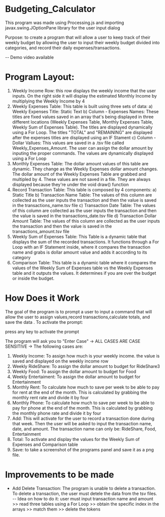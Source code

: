 # Budgeting_Calculator

This program was made using Processing.js and importing javax.swing.JOptionPane library for the user input dialog

Purpose: to create a program that will allow a user to keep track of their weekly budget by allowing the user to input their weekly budget divided into categories, and record their daily expenses/transactions.

-- Demo video available
         

# Program Layout: 
1) Weekly Income Row: this row displays the weekly income that the user inputs. On the right side it will display the estimated Monthly Income by multiplying the Weekly Income by    4
2) Weekly Expenses Table: This table is built using three sets of data: 
  a) Weekly Expenses Title: Static Text
  b) Column - Expenses Names: These titles are fixed values saved in an array that's being displayed in three different locations (Weekly Expenses Table, Monthly Expenses Table,     Weekly Sum of Expenses Table). The titles are displayed dynamically using a For Loop. The titles "TOTAL" and "REMAINING" are displayed after the expenses titles are displayed      using an IF Stament
  c) Column - Dollar Vallues: This values are saved in a .tsv file called Weekly_Expenses_Amount. The user can assign the dollar amount by inputing the proper commands. The values are dynamically displayed using a For Loop
3) Monthly Expenses Table: The dollar amount values of this table are dynamic. They change as the Weekly Expenses dollar amount changes. The dollar amount of the Weekly Expenses Table are grabbed and multipled by 4. These values are not saved in a file. They are always displayed because they're under the void draw() function
4) Record Transaction Table: This table is composed by 4 components: 
  a) Static Title
  b) Transaction Name Table: The values of this column are collected as the user inputs the transaction and then the value is saved in the transactions_name.tsv file
  c) Transaction Date Table: The values of this column are collected as the user inputs the transaction and then the value is saved in the transactions_date.tsv file
  d) Transaction Dollar Amount Table: The values of this column are collected as the user inputs the transaction and then the value is saved in the transactions_amount.tsv file
5) Weekly Sum of Expenses Table:
  This Table is a dynamic table that displays the sum of the recorded transactions. It functions through a For Loop with an IF Statement inside, where it compares the transaction    name and grabs is dollar amount value and adds it according to its category
6) Comparison Table: This table is a dynamic table where it compares the values of the Weekly Sum of Expenses table vs the Weekly Expenses table and it outputs the values. It determines if you are over the budget or inside the budget. 

# How Does it Work 
The goal of the program is to prompt a user to input a command that will allow the user to assign values,record transactions,calculate totals, and save the data .
To activate the prompt:

press any key to activate the prompt

The program will ask you to "Enter Case" -> ALL CASES ARE CASE SENSITIVE -> The following cases are: 
1) Weekly Income: To assign how much is your weekly income. the value is saved and displayed on the weekly income row
2) Weekly RideShare: To assign the dollar amount to budget for RideShare3
3) Weekly Food: To assign the dollar amount to budget for Food
4) Weekly Entertaiment: To assign the dollar amount to budget for Entertainment
5) Monthly Rent: To calculate how much to save per week to be able to pay for rent at the end of the month. This is calculated by grabbing the monthly rent rate and divide it by four 
6) Monthly Phone: To calculate how much to save per week to be able to pay for phone at the end of the month. This is calculated by grabbing the monthly phone rate and divide it by four
7) Add: This will activate for the user to record a transaction done during that week. Then the user will be asked to input the transaction name, date, and amount. The transaction name can only be: RideShare, Food, Entertainment
8) Total: To activate and display the values for the Weekly Sum of Expenses and Comparison table
9) Save: to take a screenshot of the programs panel and save it as a png file. 

# Improvements to be made

- Add Delete Transaction: The program is unable to delete a transaction. To delete a transaction, the user must detele the data from the tsv files. 
-- Idea on how to do it: user must input transaction name and amount >> read three tables using a For Loop >> obtain the specific index in the arrays  >> match them >> delete the tokens



